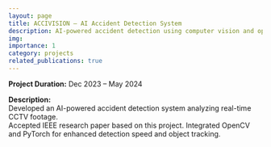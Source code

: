```yaml
---
layout: page
title: ACCIVISION – AI Accident Detection System
description: AI-powered accident detection using computer vision and optimization.
img: 
importance: 1
category: projects
related_publications: true
---
```


**Project Duration:** Dec 2023 – May 2024

**Description:**  
Developed an AI-powered accident detection system analyzing real-time CCTV footage.  
Accepted IEEE research paper based on this project. Integrated OpenCV and PyTorch for enhanced detection speed and object tracking.
